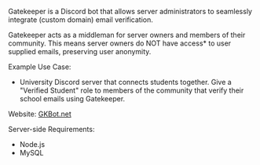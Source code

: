 Gatekeeper is a Discord bot that allows server administrators to seamlessly integrate (custom domain) email verification.

Gatekeeper acts as a middleman for server owners and members of their community. This means server owners do NOT have access* to user supplied emails, preserving user anonymity.

Example Use Case:
- University Discord server that connects students together. Give a "Verified Student" role to members of the community that verify their school emails using Gatekeeper.

Website: [GKBot.net](https://www.gkbot.net)

Server-side Requirements:
- Node.js
- MySQL
